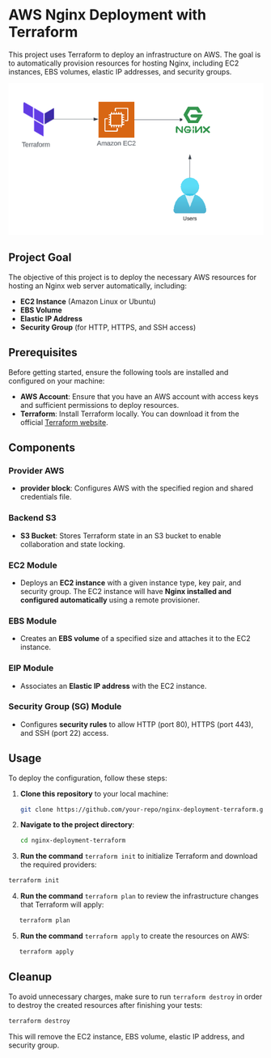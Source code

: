 # AWS Nginx Deployment with Terraform

This project uses Terraform to deploy an infrastructure on AWS. The goal is to automatically provision resources for hosting Nginx, including EC2 instances, EBS volumes, elastic IP addresses, and security groups.
<p align="center">
  <img src="terraform project image.png" alt="terraform project image" />
</p>


## Project Goal

The objective of this project is to deploy the necessary AWS resources for hosting an Nginx web server automatically, including:

- **EC2 Instance** (Amazon Linux or Ubuntu)
- **EBS Volume**
- **Elastic IP Address**
- **Security Group** (for HTTP, HTTPS, and SSH access)

## Prerequisites

Before getting started, ensure the following tools are installed and configured on your machine:

- **AWS Account**: Ensure that you have an AWS account with access keys and sufficient permissions to deploy resources.
- **Terraform**: Install Terraform locally. You can download it from the official [Terraform website](https://www.terraform.io/downloads).
## Components

### Provider AWS
- **provider block**: Configures AWS with the specified region and shared credentials file.

### Backend S3
- **S3 Bucket**: Stores Terraform state in an S3 bucket to enable collaboration and state locking.

### EC2 Module
- Deploys an **EC2 instance** with a given instance type, key pair, and security group. The EC2 instance will have **Nginx installed and configured automatically** using a remote provisioner.

### EBS Module
- Creates an **EBS volume** of a specified size and attaches it to the EC2 instance.

### EIP Module
- Associates an **Elastic IP address** with the EC2 instance.

### Security Group (SG) Module
- Configures **security rules** to allow HTTP (port 80), HTTPS (port 443), and SSH (port 22) access.

## Usage

To deploy the configuration, follow these steps:

1. **Clone this repository** to your local machine:
   ```bash
   git clone https://github.com/your-repo/nginx-deployment-terraform.git
2. **Navigate to the project directory**:
   ```bash
   cd nginx-deployment-terraform
   
3. **Run the command** `terraform init` to initialize Terraform and download the required providers:
```bash
terraform init
```
4. **Run the command**  `terraform plan` to review the infrastructure changes that Terraform will apply:
```bash
   terraform plan
```
5. **Run the command** `terraform apply` to create the resources on AWS:
```bash
   terraform apply
```
## Cleanup
To avoid unnecessary charges, make sure to run `terraform destroy` in order to destroy the created resources after finishing your tests:
```bash
terraform destroy
```
This will remove the EC2 instance, EBS volume, elastic IP address, and security group.




